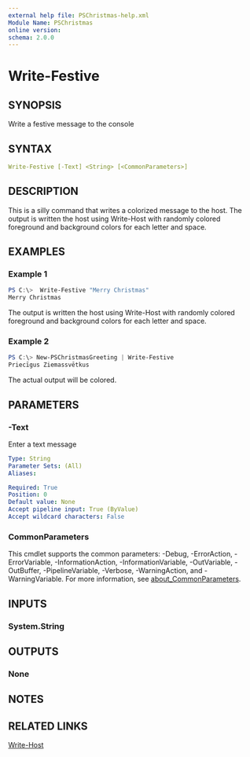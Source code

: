 ```yaml
---
external help file: PSChristmas-help.xml
Module Name: PSChristmas
online version:
schema: 2.0.0
---
```


# Write-Festive

## SYNOPSIS

Write a festive message to the console

## SYNTAX

```yaml
Write-Festive [-Text] <String> [<CommonParameters>]
```

## DESCRIPTION

This is a silly command that writes a colorized message to the host. The output is written the host using Write-Host with randomly colored foreground and background colors for each letter and space.

## EXAMPLES

### Example 1

```powershell
PS C:\>  Write-Festive "Merry Christmas"
Merry Christmas
```

The output is written the host using Write-Host with randomly colored foreground and background colors for each letter and space.

### Example 2

```powershell
PS C:\> New-PSChristmasGreeting | Write-Festive
Priecīgus Ziemassvētkus
```

The actual output will be colored.

## PARAMETERS

### -Text

Enter a text message

```yaml
Type: String
Parameter Sets: (All)
Aliases:

Required: True
Position: 0
Default value: None
Accept pipeline input: True (ByValue)
Accept wildcard characters: False
```

### CommonParameters

This cmdlet supports the common parameters: -Debug, -ErrorAction, -ErrorVariable, -InformationAction, -InformationVariable, -OutVariable, -OutBuffer, -PipelineVariable, -Verbose, -WarningAction, and -WarningVariable. For more information, see [about_CommonParameters](http://go.microsoft.com/fwlink/?LinkID=113216).

## INPUTS

### System.String

## OUTPUTS

### None

## NOTES

## RELATED LINKS

[Write-Host]()